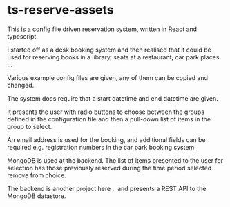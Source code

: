 # ts-reserve-assets
This is a config file driven reservation system, written in React and typescript.

I started off as a desk booking system and then realised that it could be used for reserving books in a library, seats at a restaurant, car park places ...

Various example config files are given, any of them can be copied and changed.

The system does require that a start datetime and end datetime are given.

It presents the user with radio buttons to choose between the groups defined in the configuration file and then a pull-down list of items in the group to select.

An email address is used for the booking, and additional fields can be required e.g. registration numbers in the car park booking system.

MongoDB is used at the backend. The list of items presented to the user for selection has those previously reserved during the time period selected remove from choice.

The backend is another project here .. and presents a REST API to the MongoDB datastore.
